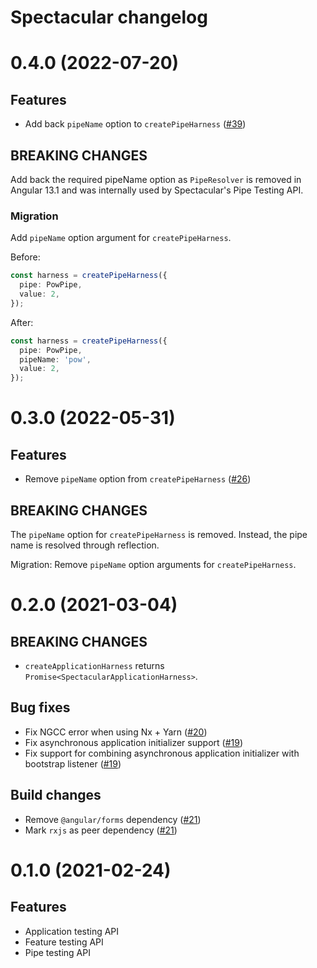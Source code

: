 # Spectacular changelog

# 0.4.0 (2022-07-20)

## Features

- Add back `pipeName` option to `createPipeHarness`
  ([#39](https://github.com/ngworker/ngworker/pull/39))

## **BREAKING CHANGES**

Add back the required pipeName option as `PipeResolver` is removed in Angular
13.1 and was internally used by Spectacular's Pipe Testing API.

### Migration

Add `pipeName` option argument for `createPipeHarness`.

Before:

```typescript
const harness = createPipeHarness({
  pipe: PowPipe,
  value: 2,
});
```

After:

```typescript
const harness = createPipeHarness({
  pipe: PowPipe,
  pipeName: 'pow',
  value: 2,
});
```

# 0.3.0 (2022-05-31)

## Features

- Remove `pipeName` option from `createPipeHarness`
  ([#26](https://github.com/ngworker/ngworker/pull/26))

## **BREAKING CHANGES**

The `pipeName` option for `createPipeHarness` is removed. Instead, the pipe name
is resolved through reflection.

Migration: Remove `pipeName` option arguments for `createPipeHarness`.

# 0.2.0 (2021-03-04)

## **BREAKING CHANGES**

- `createApplicationHarness` returns `Promise<SpectacularApplicationHarness>`.

## Bug fixes

- Fix NGCC error when using Nx + Yarn
  ([#20](https://github.com/ngworker/ngworker/pull/20))
- Fix asynchronous application initializer support
  ([#19](https://github.com/ngworker/ngworker/issues/19))
- Fix support for combining asynchronous application initializer with bootstrap
  listener ([#19](https://github.com/ngworker/ngworker/issues/19))

## Build changes

- Remove `@angular/forms` dependency
  ([#21](https://github.com/ngworker/ngworker/pull/21))
- Mark `rxjs` as peer dependency
  ([#21](https://github.com/ngworker/ngworker/pull/21))

# 0.1.0 (2021-02-24)

## Features

- Application testing API
- Feature testing API
- Pipe testing API
